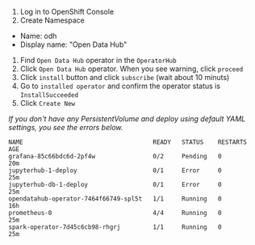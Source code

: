 1. Log in to OpenShift Console
1. Create Namespace
- Name: odh
- Display name: "Open Data Hub"
1. Find `Open Data Hub` operator in the `OperatorHub`
1. Click `Open Data Hub` operator. When you see warning, click `proceed`
1. Click `install` button and click `subscribe` (wait about 10 minuts)
1. Go to `installed operator` and confirm the operator status is `InstallSucceeded`
1. Click `Create New` 

*If you don't have any PersistentVolume and deploy using default YAML settings, you see the errors below.*
```
NAME                                    READY   STATUS    RESTARTS   AGE
grafana-85c66bdc6d-2pf4w                0/2     Pending   0          20m
jupyterhub-1-deploy                     0/1     Error     0          25m
jupyterhub-db-1-deploy                  0/1     Error     0          25m
opendatahub-operator-7464f66749-spl5t   1/1     Running   0          16h
prometheus-0                            4/4     Running   0          25m
spark-operator-7d45c6cb98-rhgrj         1/1     Running   0          25m
```


